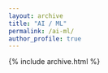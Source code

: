 ```yaml
---
layout: archive
title: "AI / ML"
permalink: /ai-ml/
author_profile: true
---
```


{% include archive.html %}